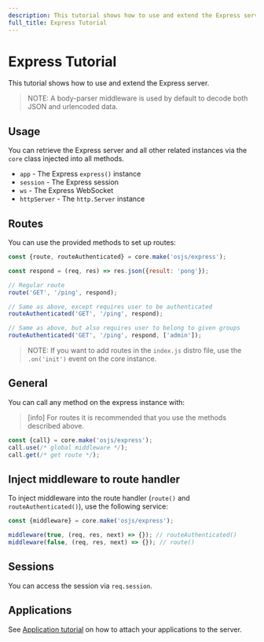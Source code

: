 ```yaml
---
description: This tutorial shows how to use and extend the Express server.
full_title: Express Tutorial
---
```


# Express Tutorial

This tutorial shows how to use and extend the Express server.

> NOTE: A body-parser middleware is used by default to decode both JSON and urlencoded data.

## Usage

You can retrieve the Express server and all other related instances via the `core` class injected into all methods.

* `app` - The Express `express()` instance
* `session` - The Express session
* `ws` - The Express WebSocket
* `httpServer` - The `http.Server` instance

## Routes

You can use the provided methods to set up routes:

```javascript
const {route, routeAuthenticated} = core.make('osjs/express');

const respond = (req, res) => res.json({result: 'pong'});

// Regular route
route('GET', '/ping', respond);

// Same as above, except requires user to be authenticated
routeAuthenticated('GET', '/ping', respond);

// Same as above, but also requires user to belong to given groups
routeAuthenticated('GET', '/ping', respond, ['admin']);
```

> NOTE: If you want to add routes in the `index.js` distro file, use the `.on('init')` event on the core instance.

## General

You can call any method on the express instance with:

> [info] For routes it is recommended that you use the methods described above.

```javascript
const {call} = core.make('osjs/express');
call.use(/* global middleware */);
call.get(/* get route */);
```

## Inject middleware to route handler

To inject middleware into the route handler (`route()` and `routeAuthenticated()`), use the following service:

```javascript
const {middleware} = core.make('osjs/express');

middleware(true, (req, res, next) => {}); // routeAuthenticated()
middleware(false, (req, res, next) => {}); // route()
```

## Sessions

You can access the session via `req.session`.

## Applications

See [Application tutorial](/tutorial/application/README.md) on how to attach your applications to the server.
